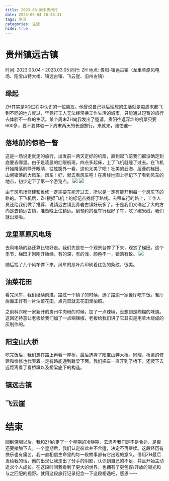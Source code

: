 ```yaml
---
title: 2023.03-周末贵州行
date: 2023-06-04 16:48:31
tags: 生活
categories: 生活
hide: true
---
```

# 贵州镇远古镇
时间: 2023.03.04 - 2023.03.05
同行: ZH
地点: 贵阳-镇远古镇（龙里草原风电场、阳宝山特大桥、镇远古镇、飞云崖、旧州古镇）

## 缘起
ZH其实是XQ过程中认识的一位朋友。他曾说自己以后理想的生活就是每周末都飞到不同的地方度过，毕竟打工人无法经常换工作生活的城市，只能通过短暂的旅行去体验不一样的生活。某个周末ZH向我发出了邀请，贵阳往返深圳的机票只要600多，要不要体验一下周末两天的长途旅行。来就来，谁怕谁～

## 落地前的惊艳一瞥
这是一场说走就走的旅行，出发前一两天定好的机票，直到起飞前我们都没确定到底要去哪里。由于是凌晨的红眼航班，四点多起床，上了飞机就睡了过去。在飞机开始降落前睁开眼睛，往舷窗外一看，这也太美了吧！壮美的云海、层叠的梯田、山间错落的大风车。风车！好，就去看风车吧！在离线地图上标记下了看到风车的地点，初步定下了第一个游览点。
![](IMG_20230304_083834.jpg)
![](IMG_20230304_083916.jpg)

由于风电场修建和维修一定需要车能开过去，所以是一定有能开到每一个风车下的路的。下飞机后，ZH根据飞机上的标记点找好了路线。去租车行的路上，工作人员还给我们做了推荐，说镇远古镇比青岩古镇好玩多了。于是我们又确定了大的方向是去镇远古镇，准备晚上住镇远。到预约的租车行租好了车，吃了碗米线，我们就出发啦。

## 龙里草原风电场
去风电场的路还算比较好走。我们先是在一个观景台停了下来，观赏了梯田。这个季节，梯田才刚刚开始绿，有的深，有的浅，颜色不一，错落有致。
![](aede38659o987571ccbba79fc3d81a36.jpg)

随后找了几个风车停下来，风车的扇叶片印刷着红色的条纹，很美。

## 油菜花田
看完风车，我们继续前进，路过一个镇子的时候，选了路边一家餐厅吃午饭。餐厅后面正好有一片油菜花田，点完菜就去花田里拍照。

之前科兴吃一家新开的贵州牛肉粉的时候，加了一点辣椒，没想到是糊糊的味道。这回还特意让老板给我们加了一点糊辣椒，老板给我们讲了它其实是用草木烧成的灰制作的。

## 阳宝山大桥
吃完饭后，我们想在路上再看一座桥。最后选择了阳宝山特大桥。同理，桥梁的修建和维修也代表着一定有路能通到跳梁下面。我们把车一直开到了桥下，还爬下去近距离看了看桥墩以及桥梁底下的构造。


## 镇远古镇



## 飞云崖

# 结束
回到深圳以后，我和ZH约定了一个星期的冷静期，去思考我们是不是合适、是否还要接触下去。一个星期后，我们认定彼此并不合适，决定不再继续。这段经历有快乐也有痛苦，我一直相信生命里的每一段故事都有它出现的意义。借用ZH最后发给我的话，他的出现让我走出了分手的阴影，认识到自己的不足，并且开始主动追求个人成长。在这段时间我看到了更大的世界，也拥有了更包容/开放的眼光和与之匹配的视野。就用这段旅行记录纪念一下这段相遇吧，感恩～～


